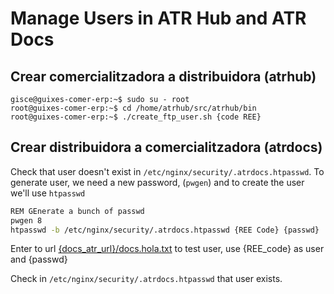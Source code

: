 # Manage Users in ATR Hub and ATR Docs

## Crear comercialitzadora a distribuidora (atrhub)

```shell
gisce@guixes-comer-erp:~$ sudo su - root
root@guixes-comer-erp:~$ cd /home/atrhub/src/atrhub/bin
root@guixes-comer-erp:~$ ./create_ftp_user.sh {code REE}
```


## Crear distribuidora a comercialitzadora (atrdocs)

Check that user doesn't exist in `/etc/nginx/security/.atrdocs.htpasswd`. To generate user, we need a new password, (`pwgen`) and to create the user we'll use `htpasswd`

```bash
REM GEnerate a bunch of passwd
pwgen 8
htpasswd -b /etc/nginx/security/.atrdocs.htpasswd {REE Code} {passwd}
```

Enter to url [{docs_atr_url}/docs.hola.txt]({docs_atr_url}/docs.hola.txt) to test user, use {REE_code} as user and {passwd}

Check in `/etc/nginx/security/.atrdocs.htpasswd` that user exists.
